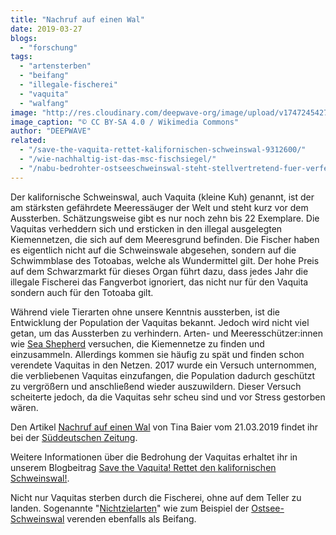 ```yaml
---
title: "Nachruf auf einen Wal"
date: 2019-03-27
blogs: 
  - "forschung"
tags: 
  - "artensterben"
  - "beifang"
  - "illegale-fischerei"
  - "vaquita"
  - "walfang"
image: "http://res.cloudinary.com/deepwave-org/image/upload/v1747245427/deepwave.org/Phocoena_sinus.jpg"
image_caption: "© CC BY-SA 4.0 / Wikimedia Commons"
author: "DEEPWAVE"
related: 
  - "/save-the-vaquita-rettet-kalifornischen-schweinswal-9312600/"
  - "/wie-nachhaltig-ist-das-msc-fischsiegel/"
  - "/nabu-bedrohter-ostseeschweinswal-steht-stellvertretend-fuer-verfehlte-meerespolitik/"
---
```


Der kalifornische Schweinswal, auch Vaquita (kleine Kuh) genannt, ist der am stärksten gefährdete Meeressäuger der Welt und steht kurz vor dem Aussterben. Schätzungsweise gibt es nur noch zehn bis 22 Exemplare. Die Vaquitas verheddern sich und ersticken in den illegal ausgelegten Kiemennetzen, die sich auf dem Meeresgrund befinden. Die Fischer haben es eigentlich nicht auf die Schweinswale abgesehen, sondern auf die Schwimmblase des Totoabas, welche als Wundermittel gilt. Der hohe Preis auf dem Schwarzmarkt für dieses Organ führt dazu, dass jedes Jahr die illegale Fischerei das Fangverbot ignoriert, das nicht nur für den Vaquita sondern auch für den Totoaba gilt.

Während viele Tierarten ohne unsere Kenntnis aussterben, ist die Entwicklung der Population der Vaquitas bekannt. Jedoch wird nicht viel getan, um das Aussterben zu verhindern. Arten- und Meeresschützer:innen wie [Sea Shepherd](https://sea-shepherd.de/) versuchen, die Kiemennetze zu finden und einzusammeln. Allerdings kommen sie häufig zu spät und finden schon verendete Vaquitas in den Netzen. 2017 wurde ein Versuch unternommen, die verbliebenen Vaquitas einzufangen, die Population dadurch geschützt zu vergrößern und anschließend wieder auszuwildern. Dieser Versuch scheiterte jedoch, da die Vaquitas sehr scheu sind und vor Stress gestorben wären.

Den Artikel [Nachruf auf einen Wal](https://www.sueddeutsche.de/wissen/vaquita-kalifornischer-schweinswal-kiemennetze-1.4375634) von Tina Baier vom 21.03.2019 findet ihr bei der [Süddeutschen Zeitung](https://www.sueddeutsche.de/).

Weitere Informationen über die Bedrohung der Vaquitas erhaltet ihr in unserem Blogbeitrag [Save the Vaquita! Rettet den kalifornischen Schweinswal!](https://www.deepwave.org/save-the-vaquita-rettet-kalifornischen-schweinswal-9312600/).

Nicht nur Vaquitas sterben durch die Fischerei, ohne auf dem Teller zu landen. Sogenannte "[Nichtzielarten](https://www.deepwave.org/wie-nachhaltig-ist-das-msc-fischsiegel/)" wie zum Beispiel der [Ostsee-Schweinswal](https://www.deepwave.org/nabu-bedrohter-ostseeschweinswal-steht-stellvertretend-fuer-verfehlte-meerespolitik/) verenden ebenfalls als Beifang.
